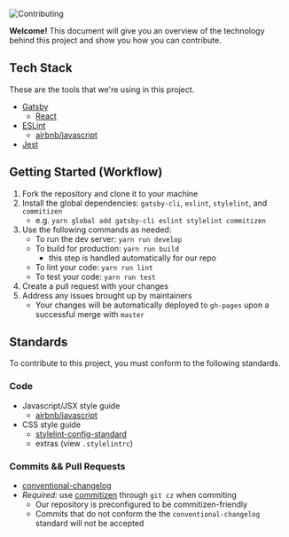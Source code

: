 ![Contributing](https://user-images.githubusercontent.com/986543/38965769-6fa240d4-4333-11e8-935a-6130166c0f71.png)

__Welcome!__ This document will give you an overview of the technology behind this project and show you how you can contribute.

## Tech Stack
These are the tools that we're using in this project.
* [Gatsby](https://www.gatsbyjs.org/docs/)
	* [React](https://reactjs.org/docs/hello-world.html)
* [ESLint](https://eslint.org/docs/user-guide/getting-started)
	* [airbnb/javascript](https://github.com/airbnb/javascript)
* [Jest](https://facebook.github.io/jest/docs/en/getting-started.html)

## Getting Started (Workflow)
1. Fork the repository and clone it to your machine
2. Install the global dependencies: `gatsby-cli`, `eslint`, `stylelint`, and `commitizen`
    - e.g. `yarn global add gatsby-cli eslint stylelint commitizen`
3. Use the following commands as needed:
   - To run the dev server: `yarn run develop`
   - To build for production: `yarn run build`
     + this step is handled automatically for our repo
   - To lint your code: `yarn run lint`
   - To test your code: `yarn run test`
4. Create a pull request with your changes
5. Address any issues brought up by maintainers
   - Your changes will be automatically deployed to `gh-pages` upon a successful merge with `master`

## Standards
To contribute to this project, you must conform to the following standards.
### Code
* Javascript/JSX style guide
  * [airbnb/javascript](https://github.com/airbnb/javascript)
* CSS style guide
	* [stylelint-config-standard](https://github.com/stylelint/stylelint-config-standard)
  * extras (view `.stylelintrc`)

### Commits && Pull Requests
* [conventional-changelog](https://github.com/angular/angular.js/blob/master/DEVELOPERS.md#-git-commit-guidelines)
* _Required:_ use [commitizen](https://github.com/commitizen/cz-cli) through `git cz` when commiting
	* Our repository is preconfigured to be commitizen-friendly
  * Commits that do not conform the the `conventional-changelog` standard will not be accepted
